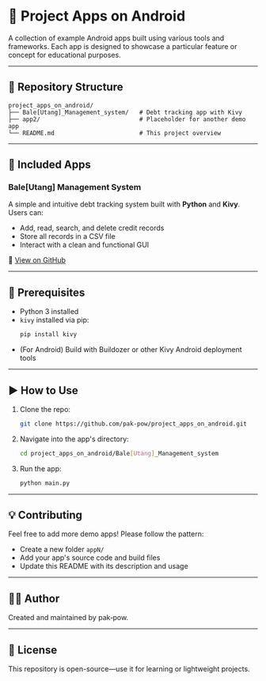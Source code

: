 # 🚀 Project Apps on Android

A collection of example Android apps built using various tools and frameworks. Each app is designed to showcase a particular feature or concept for educational purposes.

---

## 📂 Repository Structure

```plaintext
project_apps_on_android/
├── Bale[Utang]_Management_system/   # Debt tracking app with Kivy
├── app2/                            # Placeholder for another demo app
└── README.md                        # This project overview
```

---

## 📱 Included Apps

### Bale[Utang] Management System  
A simple and intuitive debt tracking system built with **Python** and **Kivy**. Users can:
- Add, read, search, and delete credit records
- Store all records in a CSV file
- Interact with a clean and functional GUI

📎 [View on GitHub](https://github.com/pak-pow/project_apps_on_android/tree/main/Bale%5BUtang%5D_Management_system)

---

## 🔧 Prerequisites

- Python 3 installed  
- `kivy` installed via pip:  
  ```bash
  pip install kivy
  ```
- (For Android) Build with Buildozer or other Kivy Android deployment tools

---

## ▶️ How to Use

1. Clone the repo:
   ```bash
   git clone https://github.com/pak-pow/project_apps_on_android.git
   ```
2. Navigate into the app's directory:
   ```bash
   cd project_apps_on_android/Bale[Utang]_Management_system
   ```
3. Run the app:
   ```bash
   python main.py
   ```

---

## 💡 Contributing

Feel free to add more demo apps! Please follow the pattern:
- Create a new folder `appN/`
- Add your app's source code and build files
- Update this README with its description and usage

---

## 🧑‍💻 Author

Created and maintained by pak‑pow.

---

## 📄 License

This repository is open-source—use it for learning or lightweight projects.
